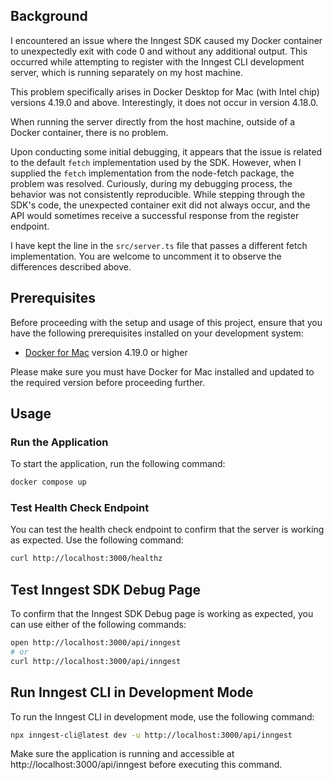 ## Background

I encountered an issue where the Inngest SDK caused my Docker container to unexpectedly exit with code 0 and without any additional output. This occurred while attempting to register with the Inngest CLI development server, which is running separately on my host machine.

This problem specifically arises in Docker Desktop for Mac (with Intel chip) versions 4.19.0 and above. Interestingly, it does not occur in version 4.18.0.

When running the server directly from the host machine, outside of a Docker container, there is no problem.

Upon conducting some initial debugging, it appears that the issue is related to the default `fetch` implementation used by the SDK. However, when I supplied the `fetch` implementation from the node-fetch package, the problem was resolved. Curiously, during my debugging process, the behavior was not consistently reproducible. While stepping through the SDK's code, the unexpected container exit did not always occur, and the API would sometimes receive a successful response from the register endpoint.

I have kept the line in the `src/server.ts` file that passes a different fetch implementation. You are welcome to uncomment it to observe the differences described above.

## Prerequisites

Before proceeding with the setup and usage of this project, ensure that you have the following prerequisites installed on your development system:

- [Docker for Mac](https://docs.docker.com/desktop/release-notes/) version 4.19.0 or higher

Please make sure you must have Docker for Mac installed and updated to the required version before proceeding further.

## Usage

### Run the Application

To start the application, run the following command:

```zsh
docker compose up
```

### Test Health Check Endpoint

You can test the health check endpoint to confirm that the server is working as expected. Use the following command:

```zsh
curl http://localhost:3000/healthz
```

## Test Inngest SDK Debug Page

To confirm that the Inngest SDK Debug page is working as expected, you can use either of the following commands:

```zsh
open http://localhost:3000/api/inngest
# or
curl http://localhost:3000/api/inngest
```


## Run Inngest CLI in Development Mode

To run the Inngest CLI in development mode, use the following command:

```zsh
npx inngest-cli@latest dev -u http://localhost:3000/api/inngest
```

Make sure the application is running and accessible at http://localhost:3000/api/inngest before executing this command.
